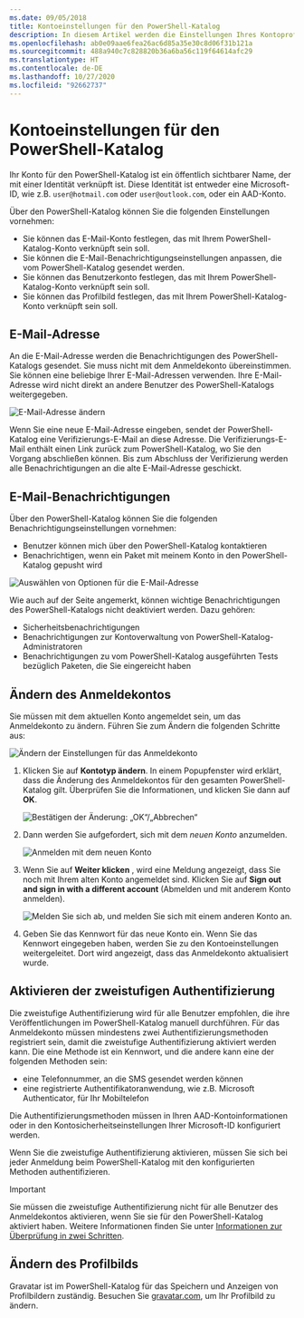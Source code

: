 ```yaml
---
ms.date: 09/05/2018
title: Kontoeinstellungen für den PowerShell-Katalog
description: In diesem Artikel werden die Einstellungen Ihres Kontoprofils im PowerShell-Katalog beschrieben.
ms.openlocfilehash: ab0e09aae6fea26ac6d85a35e30c8d06f31b121a
ms.sourcegitcommit: 488a940c7c828820b36a6ba56c119f64614afc29
ms.translationtype: HT
ms.contentlocale: de-DE
ms.lasthandoff: 10/27/2020
ms.locfileid: "92662737"
---
```

# <a name="powershell-gallery-account-settings"></a>Kontoeinstellungen für den PowerShell-Katalog

Ihr Konto für den PowerShell-Katalog ist ein öffentlich sichtbarer Name, der mit einer Identität verknüpft ist. Diese Identität ist entweder eine Microsoft-ID, wie z.B. `user@hotmail.com` oder `user@outlook.com`, oder ein AAD-Konto.

Über den PowerShell-Katalog können Sie die folgenden Einstellungen vornehmen:

- Sie können das E-Mail-Konto festlegen, das mit Ihrem PowerShell-Katalog-Konto verknüpft sein soll.
- Sie können die E-Mail-Benachrichtigungseinstellungen anpassen, die vom PowerShell-Katalog gesendet werden.
- Sie können das Benutzerkonto festlegen, das mit Ihrem PowerShell-Katalog-Konto verknüpft sein soll.
- Sie können das Profilbild festlegen, das mit Ihrem PowerShell-Katalog-Konto verknüpft sein soll.

## <a name="email-address"></a>E-Mail-Adresse

An die E-Mail-Adresse werden die Benachrichtigungen des PowerShell-Katalogs gesendet. Sie muss nicht mit dem Anmeldekonto übereinstimmen. Sie können eine beliebige Ihrer E-Mail-Adressen verwenden. Ihre E-Mail-Adresse wird nicht direkt an andere Benutzer des PowerShell-Katalogs weitergegeben.

![E-Mail-Adresse ändern](media/managing-account/PSGallery_AcccountEmailAddress.png)

Wenn Sie eine neue E-Mail-Adresse eingeben, sendet der PowerShell-Katalog eine Verifizierungs-E-Mail an diese Adresse. Die Verifizierungs-E-Mail enthält einen Link zurück zum PowerShell-Katalog, wo Sie den Vorgang abschließen können. Bis zum Abschluss der Verifizierung werden alle Benachrichtigungen an die alte E-Mail-Adresse geschickt.

## <a name="email-notifications"></a>E-Mail-Benachrichtigungen

Über den PowerShell-Katalog können Sie die folgenden Benachrichtigungseinstellungen vornehmen:

- Benutzer können mich über den PowerShell-Katalog kontaktieren
- Benachrichtigen, wenn ein Paket mit meinem Konto in den PowerShell-Katalog gepusht wird

![Auswählen von Optionen für die E-Mail-Adresse](media/managing-account/PSGallery_AccountEmailOptions.png)

Wie auch auf der Seite angemerkt, können wichtige Benachrichtigungen des PowerShell-Katalogs nicht deaktiviert werden.
Dazu gehören:

- Sicherheitsbenachrichtigungen
- Benachrichtigungen zur Kontoverwaltung von PowerShell-Katalog-Administratoren
- Benachrichtigungen zu vom PowerShell-Katalog ausgeführten Tests bezüglich Paketen, die Sie eingereicht haben

## <a name="change-your-login-account"></a>Ändern des Anmeldekontos

Sie müssen mit dem aktuellen Konto angemeldet sein, um das Anmeldekonto zu ändern. Führen Sie zum Ändern die folgenden Schritte aus:

![Ändern der Einstellungen für das Anmeldekonto](media/managing-account/PSGallery_LoginAccountSettings.png)

1. Klicken Sie auf **Kontotyp ändern**. In einem Popupfenster wird erklärt, dass die Änderung des Anmeldekontos für den gesamten PowerShell-Katalog gilt. Überprüfen Sie die Informationen, und klicken Sie dann auf **OK**.

   ![Bestätigen der Änderung: „OK“/„Abbrechen“](media/managing-account/PSGallery_LoginAccountChange-1.png)

2. Dann werden Sie aufgefordert, sich mit dem _neuen Konto_ anzumelden.

   ![Anmelden mit dem neuen Konto](media/managing-account/PSGallery_LoginAccountChange-2.png)

3. Wenn Sie auf **Weiter klicken** , wird eine Meldung angezeigt, dass Sie noch mit Ihrem alten Konto angemeldet sind.
   Klicken Sie auf **Sign out and sign in with a different account** (Abmelden und mit anderem Konto anmelden).

   ![Melden Sie sich ab, und melden Sie sich mit einem anderen Konto an.](media/managing-account/PSGallery_LoginAccountChange-3.png)

4. Geben Sie das Kennwort für das neue Konto ein. Wenn Sie das Kennwort eingegeben haben, werden Sie zu den Kontoeinstellungen weitergeleitet. Dort wird angezeigt, dass das Anmeldekonto aktualisiert wurde.

## <a name="enable-two-factor-authentication-2fa"></a>Aktivieren der zweistufigen Authentifizierung

Die zweistufige Authentifizierung wird für alle Benutzer empfohlen, die ihre Veröffentlichungen im PowerShell-Katalog manuell durchführen. Für das Anmeldekonto müssen mindestens zwei Authentifizierungsmethoden registriert sein, damit die zweistufige Authentifizierung aktiviert werden kann. Die eine Methode ist ein Kennwort, und die andere kann eine der folgenden Methoden sein:

- eine Telefonnummer, an die SMS gesendet werden können
- eine registrierte Authentifikatoranwendung, wie z.B. Microsoft Authenticator, für Ihr Mobiltelefon

Die Authentifizierungsmethoden müssen in Ihren AAD-Kontoinformationen oder in den Kontosicherheitseinstellungen Ihrer Microsoft-ID konfiguriert werden.

Wenn Sie die zweistufige Authentifizierung aktivieren, müssen Sie sich bei jeder Anmeldung beim PowerShell-Katalog mit den konfigurierten Methoden authentifizieren.

> [!IMPORTANT]
> Sie müssen die zweistufige Authentifizierung nicht für alle Benutzer des Anmeldekontos aktivieren, wenn Sie sie für den PowerShell-Katalog aktiviert haben. Weitere Informationen finden Sie unter [Informationen zur Überprüfung in zwei Schritten](https://support.microsoft.com/help/12408/microsoft-account-about-two-step-verification).

## <a name="change-your-profile-picture"></a>Ändern des Profilbilds

Gravatar ist im PowerShell-Katalog für das Speichern und Anzeigen von Profilbildern zuständig. Besuchen Sie [gravatar.com](http://www.gravatar.com/), um Ihr Profilbild zu ändern.
